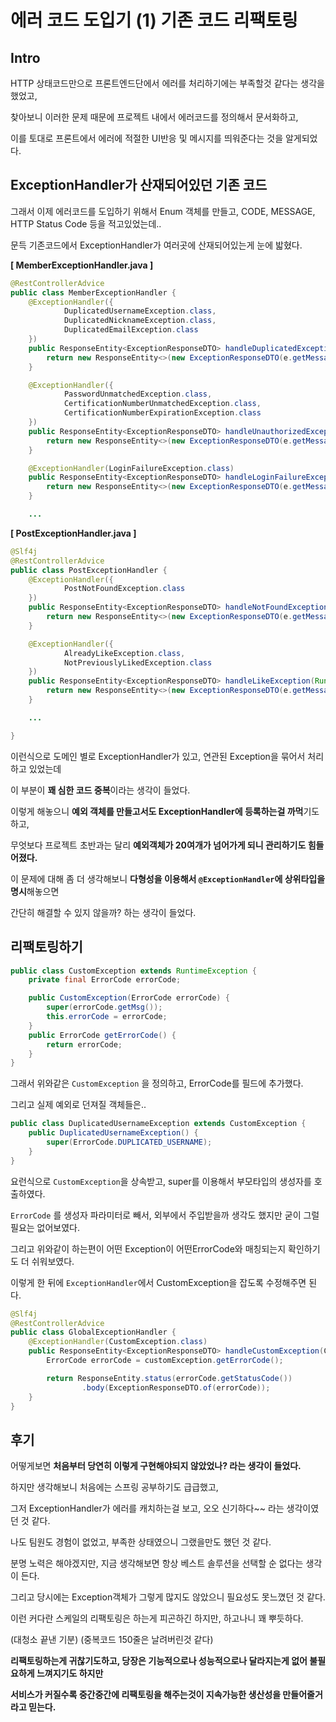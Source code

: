 # 에러 코드 도입기 (1) 기존 코드 리팩토링 

## Intro 

HTTP 상태코드만으로 프론트엔드단에서 에러를 처리하기에는 부족할것 같다는 생각을 했었고, 

찾아보니 이러한 문제 때문에 프로젝트 내에서 에러코드를 정의해서 문서화하고,

이를 토대로 프론트에서 에러에 적절한 UI반응 및 메시지를 띄워준다는 것을 알게되었다.

## ExceptionHandler가 산재되어있던 기존 코드

그래서 이제 에러코드를 도입하기 위해서 Enum 객체를 만들고, CODE, MESSAGE, HTTP Status Code 등을 적고있었는데..

문득 기존코드에서 ExceptionHandler가 여러곳에 산재되어있는게 눈에 밟혔다.

**[ MemberExceptionHandler.java ]**
```java
@RestControllerAdvice
public class MemberExceptionHandler {
    @ExceptionHandler({
            DuplicatedUsernameException.class,
            DuplicatedNicknameException.class,
            DuplicatedEmailException.class
    })
    public ResponseEntity<ExceptionResponseDTO> handleDuplicatedException(IllegalArgumentException e) {
        return new ResponseEntity<>(new ExceptionResponseDTO(e.getMessage(), HttpStatus.CONFLICT.value()), HttpStatus.CONFLICT);
    }

    @ExceptionHandler({
            PasswordUnmatchedException.class,
            CertificationNumberUnmatchedException.class,
            CertificationNumberExpirationException.class
    })
    public ResponseEntity<ExceptionResponseDTO> handleUnauthorizedException(IllegalArgumentException e) {
        return new ResponseEntity<>(new ExceptionResponseDTO(e.getMessage(), HttpStatus.UNAUTHORIZED.value()), HttpStatus.UNAUTHORIZED);
    }

    @ExceptionHandler(LoginFailureException.class)
    public ResponseEntity<ExceptionResponseDTO> handleLoginFailureException(RuntimeException e) {
        return new ResponseEntity<>(new ExceptionResponseDTO(e.getMessage(), HttpStatus.BAD_REQUEST.value()), HttpStatus.BAD_REQUEST);
    }

    ...


```
**[ PostExceptionHandler.java ]**
```java
@Slf4j
@RestControllerAdvice
public class PostExceptionHandler {
    @ExceptionHandler({
            PostNotFoundException.class
    })
    public ResponseEntity<ExceptionResponseDTO> handleNotFoundException(RuntimeException e) {
        return new ResponseEntity<>(new ExceptionResponseDTO(e.getMessage(), 404), HttpStatus.NOT_FOUND);
    }

    @ExceptionHandler({
            AlreadyLikeException.class,
            NotPreviouslyLikedException.class
    })
    public ResponseEntity<ExceptionResponseDTO> handleLikeException(RuntimeException e) {
        return new ResponseEntity<>(new ExceptionResponseDTO(e.getMessage(), 409), HttpStatus.CONFLICT);
    }

    ...

}
```

이런식으로 도메인 별로 ExceptionHandler가 있고, 연관된 Exception을 묶어서 처리하고 있었는데

이 부분이 **꽤 심한 코드 중복**이라는 생각이 들었다. 

이렇게 해놓으니 **예외 객체를 만들고서도 ExceptionHandler에 등록하는걸 까먹**기도하고,

무엇보다 프로젝트 초반과는 달리 **예외객체가 20여개가 넘어가게 되니 관리하기도 힘들어졌다.**

이 문제에 대해 좀 더 생각해보니 **다형성을 이용해서 `@ExceptionHandler`에 상위타입을 명시**해놓으면

간단히 해결할 수 있지 않을까? 하는 생각이 들었다.

## 리팩토링하기

```java
public class CustomException extends RuntimeException {
    private final ErrorCode errorCode;

    public CustomException(ErrorCode errorCode) {
        super(errorCode.getMsg());
        this.errorCode = errorCode;
    }
    public ErrorCode getErrorCode() {
        return errorCode;
    }
}

```
그래서 위와같은 `CustomException` 을 정의하고, ErrorCode를 필드에 추가했다.

그리고 실제 예외로 던져질 객체들은..

```java
public class DuplicatedUsernameException extends CustomException {
    public DuplicatedUsernameException() {
        super(ErrorCode.DUPLICATED_USERNAME);
    }
}
```

요런식으로 `CustomException`을 상속받고, super를 이용해서 부모타입의 생성자를 호출하였다.

`ErrorCode` 를 생성자 파라미터로 빼서, 외부에서 주입받을까 생각도 했지만 굳이 그럴 필요는 없어보였다.

그리고 위와같이 하는편이 어떤 Exception이 어떤ErrorCode와 매칭되는지 확인하기도 더 쉬워보였다.

이렇게 한 뒤에 `ExceptionHandler`에서 CustomException을 잡도록 수정해주면 된다.

```java
@Slf4j
@RestControllerAdvice
public class GlobalExceptionHandler {
    @ExceptionHandler(CustomException.class)
    public ResponseEntity<ExceptionResponseDTO> handleCustomException(CustomException customException) {
        ErrorCode errorCode = customException.getErrorCode();

        return ResponseEntity.status(errorCode.getStatusCode())
                .body(ExceptionResponseDTO.of(errorCode));
    }
}

```
## 후기

어떻게보면 **처음부터 당연히 이렇게 구현해야되지 않았었나? 라는 생각이 들었다.**

하지만 생각해보니 처음에는 스프링 공부하기도 급급했고, 

그저 ExceptionHandler가 에러를 캐치하는걸 보고, 오오 신기하다~~ 라는 생각이였던 것 같다.

나도 팀원도 경험이 없었고, 부족한 상태였으니 그랬을만도 했던 것 같다.

분명 노력은 해야겠지만, 지금 생각해보면 항상 베스트 솔루션을 선택할 순 없다는 생각이 든다.

그리고 당시에는 Exception객체가 그렇게 많지도 않았으니 필요성도 못느꼈던 것 같다.

이런 커다란 스케일의 리팩토링은 하는게 피곤하긴 하지만, 하고나니 꽤 뿌듯하다. 

(대청소 끝낸 기분) (중복코드 150줄은 날려버린것 같다)

**리팩토링하는게 귀찮기도하고, 당장은 기능적으로나 성능적으로나 달라지는게 없어 불필요하게 느껴지기도 하지만**

**서비스가 커질수록 중간중간에 리팩토링을 해주는것이 지속가능한 생산성을 만들어줄거라고 믿는다.**
